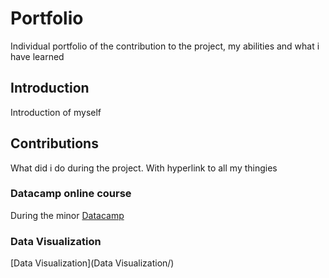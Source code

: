 # Portfolio
Individual portfolio of the contribution to the project, my abilities and what i have learned

## Introduction
Introduction of myself

## Contributions
What did i do during the project. With hyperlink to all my thingies

### Datacamp online course
During the minor [Datacamp](Datacamp/)

### Data Visualization
[Data Visualization](Data Visualization/)

